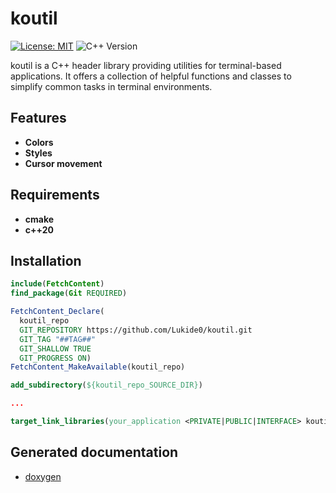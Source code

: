 # koutil

[![License: MIT](https://img.shields.io/badge/License-MIT-blue.svg)](./LICENSE)
![C++ Version](https://img.shields.io/badge/C%2B%2B-23-blue.svg)

koutil is a C++ header library providing utilities for terminal-based applications. It offers a collection of helpful functions and classes to simplify common tasks in terminal environments.

## Features

- **Colors**
- **Styles**
- **Cursor movement**

## Requirements

- **cmake**
- **c++20**

## Installation

```cmake
include(FetchContent)
find_package(Git REQUIRED)

FetchContent_Declare(
  koutil_repo
  GIT_REPOSITORY https://github.com/Lukide0/koutil.git
  GIT_TAG "##TAG##"
  GIT_SHALLOW TRUE
  GIT_PROGRESS ON)
FetchContent_MakeAvailable(koutil_repo)

add_subdirectory(${koutil_repo_SOURCE_DIR})

...

target_link_libraries(your_application <PRIVATE|PUBLIC|INTERFACE> koutil)
```

## Generated documentation

- [doxygen](https://lukide0.github.io/koutil/)
